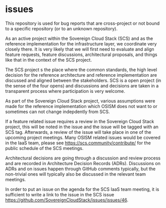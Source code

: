 # issues

This repository is used for bug reports that are cross-project or not bound to a specific
repository (or to an unknown repository).

As an active project within the Sovereign Cloud Stack (SCS) and as the reference implementation for
the infrastructure layer, we coordinate very closely there. It is very likely
that we will first need to evaluate and align feature requests, feature discussions, architectural proposals,
and things like that in the context of the SCS project.

The SCS project s the place where the common standards, the high level decision for the reference architecture
and reference implementation are discussed and aligned between the stakeholders. SCS is a open project
(in the sense of the four opens) and discussions and decisions are taken in a transparent process where
participation is very welcome.

As part of the Sovereign Cloud Stack project, various assumptions were made for the
reference implementation which OSISM does not want to or sometimes can not change indepdently from SCS.

If a feature
related issue requires a review in the Sovereign Cloud Stack project, this will be noted in the issue
and the issue will be tagged with an SCS tag. Afterwards, a review of the issue will take place in
one of the upcoming project meetings. Many OSISM related issues would be covered in the IaaS team,
please see https://scs.community/contribute/ for the public schedule of the SCS meetings.

Architectural decisions are going through a discussion and review process and are recorded in
Architecture Decision Records (ADRs). Discussions on ADRs and on issues happen through GitHub
comments typically, but the non-trivial ones will typically also be discussed in the relevant
team meetings.

In order to put an issue on the agenda for the SCS IaaS team meeting, it is sufficient to write
a link to the issue in the SCS issue https://github.com/SovereignCloudStack/issues/issues/46.
